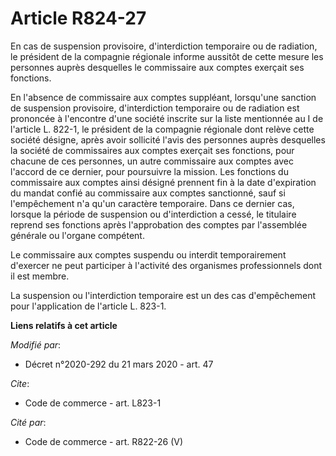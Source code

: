 # Article R824-27

En cas de suspension provisoire, d'interdiction temporaire ou de radiation, le président de la compagnie régionale informe
aussitôt de cette mesure les personnes auprès desquelles le commissaire aux comptes exerçait ses fonctions.

En l'absence de commissaire aux comptes suppléant, lorsqu'une sanction de suspension provisoire, d'interdiction temporaire ou
de radiation est prononcée à l'encontre d'une société inscrite sur la liste mentionnée au I de l'article L. 822-1, le
président de la compagnie régionale dont relève cette société désigne, après avoir sollicité l'avis des personnes auprès
desquelles la société de commissaires aux comptes exerçait ses fonctions, pour chacune de ces personnes, un autre commissaire
aux comptes avec l'accord de ce dernier, pour poursuivre la mission. Les fonctions du commissaire aux comptes ainsi désigné
prennent fin à la date d'expiration du mandat confié au commissaire aux comptes sanctionné, sauf si l'empêchement n'a qu'un
caractère temporaire. Dans ce dernier cas, lorsque la période de suspension ou d'interdiction a cessé, le titulaire reprend
ses fonctions après l'approbation des comptes par l'assemblée générale ou l'organe compétent.

Le commissaire aux comptes suspendu ou interdit temporairement d'exercer ne peut participer à l'activité des organismes
professionnels dont il est membre.

La suspension ou l'interdiction temporaire est un des cas d'empêchement pour l'application de l'article L. 823-1.

**Liens relatifs à cet article**

_Modifié par_:

  - Décret n°2020-292 du 21 mars 2020 - art. 47

_Cite_:

  - Code de commerce - art. L823-1

_Cité par_:

  - Code de commerce - art. R822-26 (V)
